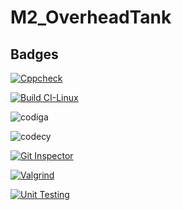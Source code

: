 # M2_OverheadTank

## Badges


[![Cppcheck](https://github.com/tejas-rv/M2_OverheadTank/actions/workflows/c-cpp2.yml/badge.svg)](https://github.com/tejas-rv/M2_OverheadTank/actions/workflows/c-cpp2.yml)


[![Build CI-Linux](https://github.com/tejas-rv/M2_OverheadTank/actions/workflows/c-cpp.yml/badge.svg)](https://github.com/tejas-rv/M2_OverheadTank/actions/workflows/c-cpp.yml)

![codiga](https://api.codiga.io/project/32953/score/svg)

![codecy](https://api.codiga.io/project/32953/status/svg)

[![Git Inspector](https://tejas-rv/M2_OverheadTank/actions/workflows/c-cpp1.yml/badge.svg)](https://github.com/tejas-rv/M2_OverheadTank/actions/workflows/c-cpp1.yml)

[![Valgrind](https://github.com/tejas-rv/M2_OverheadTank/actions/workflows/c-cpp4.yml/badge.svg)](https://github.com/tejas-rv/M2_OverheadTank/actions/workflows/c-cpp4.yml)

[![Unit Testing](https://github.com/tejas-rv/M2_OverheadTank/actions/workflows/c-cpp4%20unit.yml/badge.svg)](https://github.com/tejas-rv/M2_OverheadTank/actions/workflows/c-cpp4%20unit.yml)
